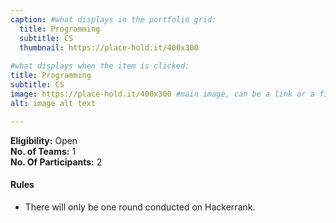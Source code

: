 ```yaml
---
caption: #what displays in the portfolio grid:
  title: Programming
  subtitle: CS
  thumbnail: https://place-hold.it/400x300
  
#what displays when the item is clicked:
title: Programming
subtitle: CS
image: https://place-hold.it/400x300 #main image, can be a link or a file in assets/img/portfolio
alt: image alt text

---
```

**Eligibility:** Open\
**No. of Teams:** 1\
**No. Of Participants:** 2
 
#### Rules 
- There will only be one round conducted on Hackerrank.
